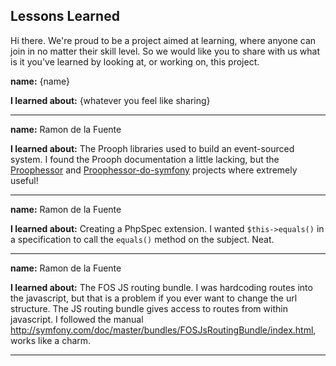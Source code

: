 Lessons Learned
---------------

Hi there. We're proud to be a project aimed at learning, where anyone can join in 
no matter their skill level. So we would like you to share with us what is it you've
learned by looking at, or working on, this project.

**name:** {name}

**I learned about:**
{whatever you feel like sharing}

---

**name:** Ramon de la Fuente

**I learned about:** 
The Prooph libraries used to build an event-sourced system. I found the
Prooph documentation a little lacking, but the [Proophessor](https://github.com/prooph/proophessor)
and [Proophessor-do-symfony](https://github.com/prooph/proophessor-do-symfony) projects where
extremely useful!

---

**name:** Ramon de la Fuente

**I learned about:** Creating a PhpSpec extension. I wanted `$this->equals()` in a specification
to call the `equals()` method on the subject. Neat.

---

**name:** Ramon de la Fuente

**I learned about:** The FOS JS routing bundle. I was hardcoding routes into the javascript,
but that is a problem if you ever want to change the url structure. The JS routing bundle gives
access to routes from within javascript. I followed the manual 
<http://symfony.com/doc/master/bundles/FOSJsRoutingBundle/index.html>, works like a charm.

---

